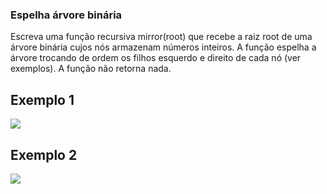 ### Espelha árvore binária ###

Escreva uma função recursiva mirror(root) que recebe a raiz root de uma árvore binária cujos nós armazenam números inteiros. A função espelha a árvore trocando de ordem os filhos esquerdo e direito de cada nó (ver exemplos). A função não retorna nada.

Exemplo 1
----------

![](https://files.driven.com.br/images/image-a597f9f9.png)

Exemplo 2
----------

![](https://files.driven.com.br/images/image-b0df98a8.png)